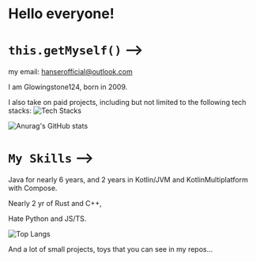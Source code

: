 # Hello everyone!
# `this.getMyself()` -->
my email: hanserofficial@outlook.com 

I am Glowingstone124, born in 2009.

I also take on paid projects, including but not limited to the following tech stacks: 
![Tech Stacks](https://skillicons.dev/icons?i=c,cpp,cs,ktor,kotlin,rust,go,javascript,typescript,java,vscode,idea,clion,webstorm,mysql,redis,postgresql,nginx,vue,react,css,git,linux,docker,vim,debian,dotnet)

![Anurag's GitHub stats](https://github-readme-stats.vercel.app/api?username=glowingstone124&count_private=true&theme=cobalt&show_icons=true)

# `My Skills` -->
Java for nearly 6 years, and 2 years in Kotlin/JVM and KotlinMultiplatform with Compose.

Nearly 2 yr of Rust and C++,

Hate Python and JS/TS.

![Top Langs](https://github-readme-stats.vercel.app/api/top-langs/?username=glowingstone124&size_weight=0.5&count_weight=0.5)

And a lot of small projects, toys that you can see in my repos...

